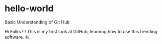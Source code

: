 # hello-world
Basic Understanding of Git Hub

Hi Folks !!!
This is my first look at GitHub, learning how to use this trending software.
:+1:
